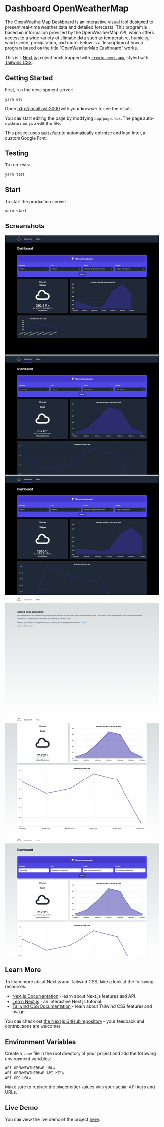 # Dashboard OpenWeatherMap

The OpenWeatherMap Dashboard is an interactive visual tool designed to present real-time weather data and detailed forecasts. This program is based on information provided by the OpenWeatherMap API, which offers access to a wide variety of climatic data such as temperature, humidity, wind speed, precipitation, and more. Below is a description of how a program based on the title "OpenWeatherMap Dashboard" works.

This is a [Next.js](https://nextjs.org/) project bootstrapped with [`create-next-app`](https://github.com/vercel/next.js/tree/canary/packages/create-next-app), styled with [Tailwind CSS](https://tailwindcss.com/).

## Getting Started

First, run the development server:

```bash
yarn dev
```

Open [http://localhost:3000](http://localhost:3000) with your browser to see the result.

You can start editing the page by modifying `app/page.tsx`. The page auto-updates as you edit the file.

This project uses [`next/font`](https://nextjs.org/docs/basic-features/font-optimization) to automatically optimize and load Inter, a custom Google Font.

## Testing

To run tests:

```bash
yarn test
```

## Start

To start the production server:

```bash
yarn start
```

## Screenshots

![Image dashboard 1](screens/1.png)
![Image dashboard 2](screens/2.png)
![Image dashboard 3](screens/3.png)
![Image dashboard 4](screens/4.png)
![Image dashboard 5](screens/5.png)
![Image dashboard 6](screens/6.png)

## Learn More

To learn more about Next.js and Tailwind CSS, take a look at the following resources:

- [Next.js Documentation](https://nextjs.org/docs) - learn about Next.js features and API.
- [Learn Next.js](https://nextjs.org/learn) - an interactive Next.js tutorial.
- [Tailwind CSS Documentation](https://tailwindcss.com/docs) - learn about Tailwind CSS features and usage.

You can check out [the Next.js GitHub repository](https://github.com/vercel/next.js/) - your feedback and contributions are welcome!

## Environment Variables

Create a `.env` file in the root directory of your project and add the following environment variables:

```env
API_OPENWEATHERMAP_URL=
API_OPENWEATHERMAP_API_KEY=
API_GEO_URL=
```

Make sure to replace the placeholder values with your actual API keys and URLs.

## Live Demo

You can view the live demo of the project [here](https://vercel.com/yaelmos-projects/dashboard-openweathermap).
